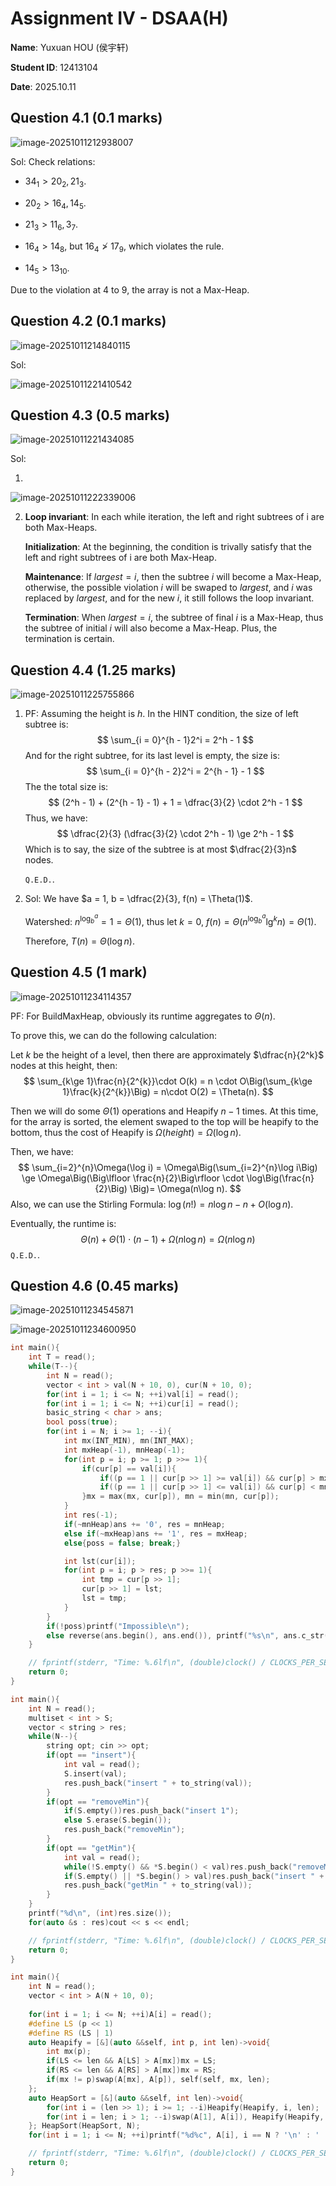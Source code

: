 # Assignment IV - DSAA(H)

**Name**: Yuxuan HOU (侯宇轩)

**Student ID**: 12413104

**Date**: 2025.10.11

## Question 4.1 (0.1 marks)

![image-20251011212938007](./assets/image-20251011212938007.png)

Sol: Check relations:

- $34_1 > 20_2, 21_3$.
- $20_2 > 16_4, 14_5$.

- $21_3 > 11_6, 3_7$.
- $16_4 > 14_8$, but $16_4 \not> 17_9$, which violates the rule.
- $14_5 > 13_{10}$. 

Due to the violation at $4$ to $9$, the array is not a Max-Heap.

## Question 4.2 (0.1 marks)

![image-20251011214840115](./assets/image-20251011214840115.png)

Sol:

![image-20251011221410542](./assets/image-20251011221410542.png)

## Question 4.3 (0.5 marks)

![image-20251011221434085](./assets/image-20251011221434085.png)

Sol:

1. 

![image-20251011222339006](./assets/image-20251011222339006.png)

2. **Loop invariant**: In each while iteration, the left and right subtrees of i are both Max-Heaps.

   **Initialization**: At the beginning, the condition is trivally satisfy that the left and right subtrees of i are both Max-Heap.

   **Maintenance**: If $largest = i$, then the subtree $i$ will become a Max-Heap, otherwise, the possible violation $i$ will be swaped to $largest$, and $i$ was replaced by $largest$, and for the new $i$, it still follows the loop invariant.

   **Termination**: When $largest = i$, the subtree of final $i$ is a Max-Heap, thus the subtree of initial $i$ will also become a Max-Heap. Plus, the termination is certain.

## Question 4.4 (1.25 marks)

![image-20251011225755866](./assets/image-20251011225755866.png) 	

1. PF: Assuming the height is $h$. In the HINT condition, the size of left subtree is:
   $$
   \sum_{i = 0}^{h - 1}2^i = 2^h - 1
   $$
   And for the right subtree, for its last level is empty, the size is:
   $$
   \sum_{i = 0}^{h - 2}2^i = 2^{h - 1} - 1
   $$
   The the total size is:
   $$
   (2^h - 1) + (2^{h - 1} - 1) + 1 = \dfrac{3}{2} \cdot 2^h - 1
   $$
   Thus, we have:
   $$
   \dfrac{2}{3} (\dfrac{3}{2} \cdot 2^h - 1) \ge 2^h - 1
   $$
   Which is to say, the size of the subtree is at most $\dfrac{2}{3}n$ nodes.

   $\texttt{Q.E.D.}$.

2. Sol: We have $a = 1, b = \dfrac{2}{3}, f(n) = \Theta(1)$.

   Watershed: $n^{\log_b^a} = 1 = \Theta(1)$, thus let $k = 0$, $f(n) = \Theta(n^{\log_b^a}\lg^k n) = \Theta(1)$.

   Therefore, $T(n) = \Theta(\log n)$.

## Question 4.5 (1 mark)

![image-20251011234114357](./assets/image-20251011234114357.png)

PF: For BuildMaxHeap, obviously its runtime aggregates to $\Theta(n)$. 

To prove this, we can do the following calculation:

Let $k$ be the height of a level, then there are approximately $\dfrac{n}{2^k}$ nodes at this height, then:
$$
\sum_{k\ge 1}\frac{n}{2^{k}}\cdot O(k) = n \cdot O\Big(\sum_{k\ge 1}\frac{k}{2^{k}}\Big) = n\cdot O(2) = \Theta(n).
$$


Then we will do some $\Theta(1)$ operations and Heapify $n - 1$ times. At this time, for the array is sorted, the element swaped to the top will be heapify to the bottom, thus the cost of Heapify is $\Omega(height) = \Omega(\log n)$.

Then, we have:
$$
\sum_{i=2}^{n}\Omega(\log i) = \Omega\Big(\sum_{i=2}^{n}\log i\Big) \ge \Omega\Big(\Big\lfloor \frac{n}{2}\Big\rfloor \cdot \log\Big(\frac{n}{2}\Big) \Big)= \Omega(n\log n).
$$
Also, we can use the Stirling Formula: $\log(n!) = n \log n - n + O(\log n)$.

Eventually, the runtime is:
$$
\Theta(n) + \Theta(1) \cdot (n - 1) + \Omega(n \log n) = \Omega(n \log n)
$$
$\texttt{Q.E.D.}$.

## Question 4.6 (0.45 marks)

![image-20251011234545871](./assets/image-20251011234545871.png)

![image-20251011234600950](./assets/image-20251011234600950.png)

```cpp
int main(){
    int T = read();
    while(T--){
        int N = read();
        vector < int > val(N + 10, 0), cur(N + 10, 0);
        for(int i = 1; i <= N; ++i)val[i] = read();
        for(int i = 1; i <= N; ++i)cur[i] = read();
        basic_string < char > ans;
        bool poss(true);
        for(int i = N; i >= 1; --i){
            int mx(INT_MIN), mn(INT_MAX);
            int mxHeap(-1), mnHeap(-1);
            for(int p = i; p >= 1; p >>= 1){
                if(cur[p] == val[i]){
                    if((p == 1 || cur[p >> 1] >= val[i]) && cur[p] > mx)mxHeap = p;
                    if((p == 1 || cur[p >> 1] <= val[i]) && cur[p] < mn)mnHeap = p;
                }mx = max(mx, cur[p]), mn = min(mn, cur[p]);
            }
            int res(-1);
            if(~mnHeap)ans += '0', res = mnHeap;
            else if(~mxHeap)ans += '1', res = mxHeap;
            else{poss = false; break;}

            int lst(cur[i]);
            for(int p = i; p > res; p >>= 1){
                int tmp = cur[p >> 1];
                cur[p >> 1] = lst;
                lst = tmp;
            }
        }
        if(!poss)printf("Impossible\n");
        else reverse(ans.begin(), ans.end()), printf("%s\n", ans.c_str());
    }

    // fprintf(stderr, "Time: %.6lf\n", (double)clock() / CLOCKS_PER_SEC);
    return 0;
}
```

```cpp
int main(){
    int N = read();
    multiset < int > S;
    vector < string > res;
    while(N--){
        string opt; cin >> opt;
        if(opt == "insert"){
            int val = read();
            S.insert(val);
            res.push_back("insert " + to_string(val));
        }
        if(opt == "removeMin"){
            if(S.empty())res.push_back("insert 1");
            else S.erase(S.begin());
            res.push_back("removeMin");
        }
        if(opt == "getMin"){
            int val = read();
            while(!S.empty() && *S.begin() < val)res.push_back("removeMin"), S.erase(S.begin());
            if(S.empty() || *S.begin() > val)res.push_back("insert " + to_string(val)), S.insert(val);
            res.push_back("getMin " + to_string(val));
        }
    }
    printf("%d\n", (int)res.size());
    for(auto &s : res)cout << s << endl;

    // fprintf(stderr, "Time: %.6lf\n", (double)clock() / CLOCKS_PER_SEC);
    return 0;
}
```

```cpp
int main(){
    int N = read();
    vector < int > A(N + 10, 0);
   
    for(int i = 1; i <= N; ++i)A[i] = read();
    #define LS (p << 1)
    #define RS (LS | 1)
    auto Heapify = [&](auto &&self, int p, int len)->void{
        int mx(p);
        if(LS <= len && A[LS] > A[mx])mx = LS;
        if(RS <= len && A[RS] > A[mx])mx = RS;
        if(mx != p)swap(A[mx], A[p]), self(self, mx, len);
    };
    auto HeapSort = [&](auto &&self, int len)->void{
        for(int i = (len >> 1); i >= 1; --i)Heapify(Heapify, i, len);
        for(int i = len; i > 1; --i)swap(A[1], A[i]), Heapify(Heapify, 1, i - 1);
    }; HeapSort(HeapSort, N);
    for(int i = 1; i <= N; ++i)printf("%d%c", A[i], i == N ? '\n' : ' ');

    // fprintf(stderr, "Time: %.6lf\n", (double)clock() / CLOCKS_PER_SEC);
    return 0;
}
```

